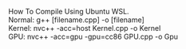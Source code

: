 How To Compile Using Ubuntu WSL.  <br>
Normal: g++ [filename.cpp] -o [filename] <br>
Kernel: nvc++ -acc=host Kernel.cpp -o Kernel <br>
GPU: nvc++ -acc=gpu -gpu=cc86 GPU.cpp -o Gpu <br>

